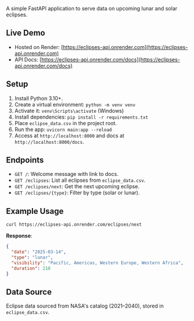 A simple FastAPI application to serve data on upcoming lunar and solar eclipses.

 ## Live Demo
 - Hosted on Render: [https://eclipses-api.onrender.com](https://eclipses-api.onrender.com)
 - API Docs: [https://eclipses-api.onrender.com/docs](https://eclipses-api.onrender.com/docs)

 ## Setup
 1. Install Python 3.10+.
 2. Create a virtual environment: `python -m venv venv`
 3. Activate it: `venv\Scripts\activate` (Windows)
 4. Install dependencies: `pip install -r requirements.txt`
 5. Place `eclipse_data.csv` in the project root.
 6. Run the app: `uvicorn main:app --reload`
 7. Access at `http://localhost:8000` and docs at `http://localhost:8000/docs`.

 ## Endpoints
 - `GET /`: Welcome message with link to docs.
 - `GET /eclipses`: List all eclipses from `eclipse_data.csv`.
 - `GET /eclipses/next`: Get the next upcoming eclipse.
 - `GET /eclipses/{type}`: Filter by type (solar or lunar).

 ## Example Usage
 ```bash
 curl https://eclipses-api.onrender.com/eclipses/next
 ```
 **Response**:
 ```json
 {
   "date": "2025-03-14",
   "type": "lunar",
   "visibility": "Pacific, Americas, Western Europe, Western Africa",
   "duration": 218
 }
 ```

 ## Data Source
 Eclipse data sourced from NASA's catalog (2021–2040), stored in `eclipse_data.csv`.